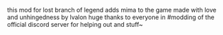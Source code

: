 this mod for lost branch of legend adds mima to the game
made with love and unhingedness by lvalon
huge thanks to everyone in #modding of the official discord server for helping out and stuff~